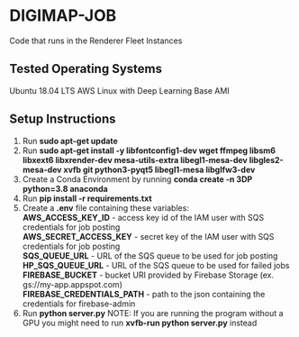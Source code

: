 # DIGIMAP-JOB
Code that runs in the Renderer Fleet Instances

## Tested Operating Systems
Ubuntu 18.04 LTS
AWS Linux with Deep Learning Base AMI

## Setup Instructions
1. Run **sudo apt-get update**
2. Run **sudo apt-get install -y libfontconfig1-dev wget ffmpeg libsm6 libxext6 libxrender-dev mesa-utils-extra libegl1-mesa-dev libgles2-mesa-dev xvfb git python3-pyqt5 libegl1-mesa libglfw3-dev**
2. Create a Conda Environment by running **conda create -n 3DP python=3.8 anaconda**
3. Run **pip install -r requirements.txt**
4. Create a **.env** file containing these variables:
<br> **AWS_ACCESS_KEY_ID** - access key id of the IAM user with SQS credentials for job posting
<br> **AWS_SECRET_ACCESS_KEY** - secret key of the IAM user with SQS credentials for job posting
<br> **SQS_QUEUE_URL** - URL of the SQS queue to be used for job posting
<br> **HP_SQS_QUEUE_URL** - URL of the SQS queue to be used for failed jobs
<br> **FIREBASE_BUCKET** - bucket URI provided by Firebase Storage (ex. gs://my-app.appspot.com)
<br> **FIREBASE_CREDENTIALS_PATH** - path to the json containing the credentials for firebase-admin
5. Run **python server.py**
NOTE: If you are running the program without a GPU you might need to run **xvfb-run python server.py** instead